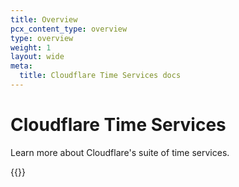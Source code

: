 ```yaml
---
title: Overview
pcx_content_type: overview
type: overview
weight: 1
layout: wide
meta:
  title: Cloudflare Time Services docs
---
```


# Cloudflare Time Services

Learn more about Cloudflare's suite of time services.

{{<directory-listing>}}
